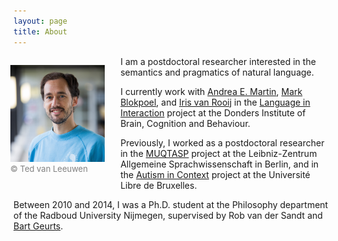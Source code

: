 ```yaml
---
layout: page
title: About
---
```


<figure style="float: left; margin-left: -5px; margin-right: 25px; max-width: 30%; min-width: 100px; height: auto;"><img src="newphotocropped.jpg"><figcaption style="font-size: small; color: grey;">© Ted van Leeuwen</figcaption></figure>

I am a postdoctoral researcher interested in the semantics and pragmatics of natural language. 

I currently work with <a href="https://sites.google.com/site/aemn1011/home" target="_blank">Andrea E. Martin</a>, <a href="http://www.markblokpoel.com/" target="_blank">Mark Blokpoel</a>, and <a href="https://irisvanrooijcogsci.com/" target="_blank">Iris van Rooij</a> in the <a href="https://www.languageininteraction.nl/" target="_blank">Language in Interaction</a> project at the Donders Institute of Brain, Cognition and Behaviour.

Previously, I worked as a postdoctoral researcher in the <a href="https://www.leibniz-zas.de/en/research/research-areas/semantics-pragmatics/muqtasp" target="_blank">MUQTASP</a> project at the Leibniz-Zentrum Allgemeine Sprachwissenschaft in Berlin, and in the <a href="https://acte.ulb.be/index.php/en/" target="_blank">Autism in Context</a> project at the Université Libre de Bruxelles.

Between 2010 and 2014, I was a Ph.D. student at the Philosophy department of the Radboud University Nijmegen, supervised by Rob van der Sandt and <a href="https://sites.google.com/site/brtgrts/" target="_blank">Bart Geurts</a>.
